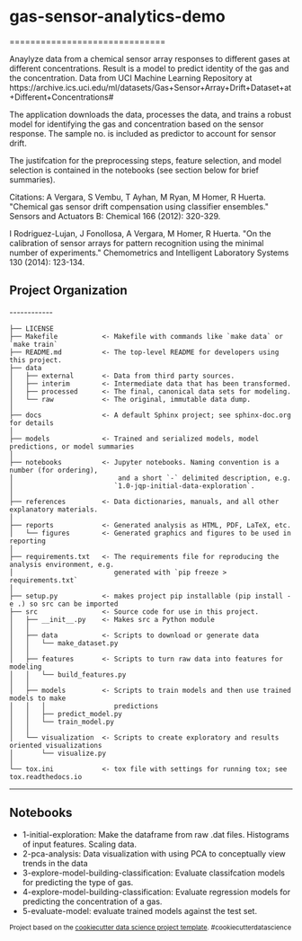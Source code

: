 <h1>gas-sensor-analytics-demo</h1>
==============================

<p>Anaylyze data from a chemical sensor array responses to different gases at different concentrations. Result is a model to predict identity of the gas and the concentration. Data from UCI Machine Learning Repository at https://archive.ics.uci.edu/ml/datasets/Gas+Sensor+Array+Drift+Dataset+at+Different+Concentrations#

The application downloads the data, processes the data, and trains a robust model for identifying the gas and concentration based on the sensor response. The sample no. is included as predictor to account for sensor drift. 

The justifcation for the preprocessing steps, feature selection, and model selection is contained in the notebooks (see section below for brief summaries).  

Citations:
A Vergara, S Vembu, T Ayhan, M Ryan, M Homer, R Huerta. "Chemical gas sensor drift compensation using classifier ensembles." Sensors and Actuators B: Chemical 166 (2012): 320-329.

I Rodriguez-Lujan, J Fonollosa, A Vergara, M Homer, R Huerta. "On the calibration of sensor arrays for pattern recognition using the minimal number of experiments." Chemometrics and Intelligent Laboratory Systems 130 (2014): 123-134.</p>

<h2>Project Organization</h2>
------------

    ├── LICENSE
    ├── Makefile           <- Makefile with commands like `make data` or `make train`
    ├── README.md          <- The top-level README for developers using this project.
    ├── data
    │   ├── external       <- Data from third party sources.
    │   ├── interim        <- Intermediate data that has been transformed.
    │   ├── processed      <- The final, canonical data sets for modeling.
    │   └── raw            <- The original, immutable data dump.
    │
    ├── docs               <- A default Sphinx project; see sphinx-doc.org for details
    │
    ├── models             <- Trained and serialized models, model predictions, or model summaries
    │
    ├── notebooks          <- Jupyter notebooks. Naming convention is a number (for ordering),
    │                          and a short `-` delimited description, e.g.
    │                         `1.0-jqp-initial-data-exploration`.
    │
    ├── references         <- Data dictionaries, manuals, and all other explanatory materials.
    │
    ├── reports            <- Generated analysis as HTML, PDF, LaTeX, etc.
    │   └── figures        <- Generated graphics and figures to be used in reporting
    │
    ├── requirements.txt   <- The requirements file for reproducing the analysis environment, e.g.
    │                         generated with `pip freeze > requirements.txt`
    │
    ├── setup.py           <- makes project pip installable (pip install -e .) so src can be imported
    ├── src                <- Source code for use in this project.
    │   ├── __init__.py    <- Makes src a Python module
    │   │
    │   ├── data           <- Scripts to download or generate data
    │   │   └── make_dataset.py
    │   │
    │   ├── features       <- Scripts to turn raw data into features for modeling
    │   │   └── build_features.py
    │   │
    │   ├── models         <- Scripts to train models and then use trained models to make
    │   │   │                 predictions
    │   │   ├── predict_model.py
    │   │   └── train_model.py
    │   │
    │   └── visualization  <- Scripts to create exploratory and results oriented visualizations
    │       └── visualize.py
    │
    └── tox.ini            <- tox file with settings for running tox; see tox.readthedocs.io


--------

<h2>Notebooks</h2>
<ul>
<li>1-initial-exploration: Make the dataframe from raw .dat files. Histograms of input features.    Scaling data. </li>
<li>2-pca-analysis: Data visualization with using PCA to conceptually view trends in the data </li>
<li>3-explore-model-building-classification: Evaluate classifcation models for predicting the type of gas. </li>
<li>4-explore-model-building-classification: Evaluate regression models for predicting the concentration of a gas. </li>
<li>5-evaluate-model: evaluate trained models against the test set.</li> 
</ul>


<p><small>Project based on the <a target="_blank" href="https://drivendata.github.io/cookiecutter-data-science/">cookiecutter data science project template</a>. #cookiecutterdatascience</small></p>
